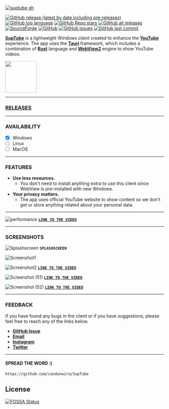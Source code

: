 [![suptube gh](https://user-images.githubusercontent.com/79461263/229287978-ec566079-db20-4e86-9131-5d4bc11cadfc.png)](https://github.com/sandunwira/SupTube)


[![GitHub release (latest by date including pre-releases)](https://img.shields.io/github/v/release/sandunwira/SupTube?include_prereleases&style=for-the-badge)](https://github.com/sandunwira/SupTube/releases/latest)
[![GitHub top language](https://img.shields.io/github/languages/top/sandunwira/SupTube?style=for-the-badge)](https://github.com/sandunwira/SupTube)
[![GitHub Repo stars](https://img.shields.io/github/stars/sandunwira/SupTube?style=for-the-badge)](https://github.com/sandunwira/SupTube/stargazers)
[![GitHub all releases](https://img.shields.io/github/downloads/sandunwira/SupTube/total?style=for-the-badge)](https://github.com/sandunwira/SupTube/releases)
[![SourceForge](https://img.shields.io/sourceforge/dt/suptube.svg?style=for-the-badge)](https://sourceforge.net/projects/suptube/files)
[![GitHub](https://img.shields.io/github/license/sandunwira/SupTube?style=for-the-badge)](https://github.com/sandunwira/SupTube/blob/main/LICENSE)
[![GitHub issues](https://img.shields.io/github/issues-raw/sandunwira/SupTube?style=for-the-badge)](https://github.com/sandunwira/SupTube/issues)
[![GitHub last commit](https://img.shields.io/github/last-commit/sandunwira/SupTube?style=for-the-badge)](https://github.com/sandunwira/SupTube/commit/main)


**[SupTube](https://suptube.repl.co)** is a lightweight Windows client created to enhance the **[YouTube](https://www.youtube.com)** experience. The app uses the **[Tauri](https://tauri.app)** framework, which includes a combination of **[Rust](https://rust-lang.org)** language and **[WebView2](https://learn.microsoft.com/en-us/microsoft-edge/webview2)** engine to show YouTube videos.


<a href="https://sourceforge.net/p/suptube" target="_blank">
  <img src="https://sourceforge.net/cdn/syndication/badge_img/3612009/oss-users-love-us-white" width="100px">
</a>

<hr>


### [RELEASES](https://github.com/sandunwira/SupTube/releases)

<hr>


### AVAILABILITY
- [x] Windows
- [ ] Linux
- [ ] MacOS

<hr>


### FEATURES

- **Use less resources.**
  - You don't need to install anything extra to use this client since WebView is pre-installed with new Windows.
- **Your privacy matters.**
  - The app uses official YouTube website to show content so we don't get or store anything related about your personal data.

<hr>


![performance](https://user-images.githubusercontent.com/79461263/229302656-ff9561be-2df9-4e30-975c-55936fc39d69.png)
[**`LINK TO THE VIDEO`**](https://youtu.be/DZls7EIkbVk)

<hr>


### SCREENSHOTS

![Splashscreen](https://user-images.githubusercontent.com/79461263/229338510-f4e31975-de4b-492d-84b6-e3edc3e869ff.png)
**`SPLASHSCREEN`**


![Screenshot1](https://user-images.githubusercontent.com/79461263/224725038-90fb9859-4f00-440c-bbb9-ea7e49db7d24.png)


![Screenshot2](https://user-images.githubusercontent.com/79461263/224725126-12af6f0b-8f25-4178-a772-4567419a6445.png)
[**`LINK TO THE VIDEO`**](https://youtu.be/KOfhLHyjvnQ)


![Screenshot (51)](https://user-images.githubusercontent.com/79461263/229338503-a81206f9-875d-4be2-bd01-bfa493ac7802.png)
[**`LINK TO THE VIDEO`**](https://youtu.be/qFLhGq0060w)


![Screenshot (52)](https://user-images.githubusercontent.com/79461263/229338508-a8490d65-b556-4c0e-9ba9-07d2085d6553.png)
[**`LINK TO THE VIDEO`**](https://youtu.be/jMb6jkeNOBg)


<hr>


### FEEDBACK
If you have found any bugs in the client or if you have suggestions, please feel free to reach any of the links below.
- [**GitHub Issue**](https://github.com/sandunwira/SupTube/issues)
- [**Email**](mailto:teamsuptube@gmail.com)
- [**Instagram**](https://instagram.com/suptubeapp)
- [**Twitter**](https://twitter.com/sandunwira)

<hr>


#### SPREAD THE WORD :)

```
https://github.com/sandunwira/SupTube
```


## License
[![FOSSA Status](https://app.fossa.com/api/projects/git%2Bgithub.com%2Fsandunwira%2FSupTube.svg?type=large)](https://app.fossa.com/projects/git%2Bgithub.com%2Fsandunwira%2FSupTube?ref=badge_large)
